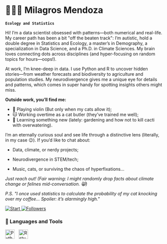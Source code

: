 # 👩🏻‍💻 Milagros Mendoza

**`Ecology and Statistics`**

Hi! I’m a data scientist obsessed with patterns—both numerical and real-life. My career path has been a bit "off the beaten track": I’m autistic, hold a double degree in Statistics and Ecology, a master’s in Demography, a specialization in Data Science, and a Ph.D. in Climate Sciences. My brain loves connecting dots across disciplines (and hyper-focusing on random topics for hours—oops!).

At work, I’m knee-deep in data. I use Python and R to uncover hidden stories—from weather forecasts and biodiversity to agriculture and population studies. My neurodivergence gives me a unique eye for details and patterns, which comes in super handy for spotting insights others might miss.

**Outside work, you’ll find me:**
- 🎻 Playing violin (But only when my cats allow it);
- 🐱 Working overtime as a cat butler (they’ve trained me well);
- 🌱 Learning something new (lately: gardening and how not to kill cacti with overwatering).

I’m an eternally curious soul and see life through a distinctive lens (literally, in my case 😉). If you’d like to chat about:

- Data, climate, or nerdy projects;

- Neurodivergence in STEM/tech;

- Music, cats, or surviving the chaos of hyperfixations…

*Just reach out! (Fair warning: I might randomly drop facts about climate change or felines mid-conversation. 😸)*

*P.S. "I once used statistics to calculate the probability of my cat knocking over my coffee… Spoiler: it’s alarmingly high."*

<p align="left">

 <a href="https://github.com/lumimevi?tab=repositories&sort=stargazers">
        <img 
            alt="Start" 
            title="Star count GitHub" 
            src="https://custom-icon-badges.demolab.com/github/stars/lumimevi?color=55960c&style=for-the-badge&labelColor=488207&logo=star&label=estrelas"
        />
    </a>
    <a href="https://github.com/lumimevi?tab=followers">
        <img 
            alt="Followers" 
            title="Follow me on GitHub" 
            src="https://custom-icon-badges.demolab.com/github/followers/lumimevi?color=236ad3&labelColor=1155ba&style=for-the-badge&logo=github&label=Seguidores&logoColor=white"
        />
    </a>
</p>

### 🧰 Languages and Tools
<img 
    align="left" 
    alt="Python" 
    title="Python"
    width="30px" 
    style="padding-right: 10px;" 
    src="https://cdn.jsdelivr.net/gh/devicons/devicon@latest/icons/python/python-original.svg" 
/>

<img 
    align="left" 
    alt="Rstudio" 
    title="Rstudio"
    width="30px" 
    style="padding-right: 10px;" 
    src="https://cdn.jsdelivr.net/gh/devicons/devicon@latest/icons/rstudio/rstudio-original.svg" 
/>


